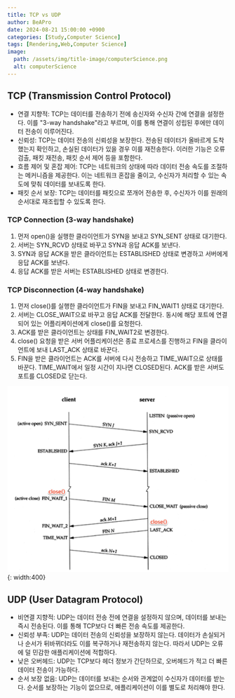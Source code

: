 ```yaml
---
title: TCP vs UDP
author: BeAPro
date: 2024-08-21 15:00:00 +0900
categories: [Study,Computer Science]
tags: [Rendering,Web,Computer Science]
image:
  path: /assets/img/title-image/computerScience.png
  alt: computerScience
---
```


## **TCP (Transmission Control Protocol)**

- 연결 지향적: TCP는 데이터를 전송하기 전에 송신자와 수신자 간에 연결을 설정한다. 이를 "3-way handshake"라고 부르며, 이를 통해 연결이 성립된 후에만 데이터 전송이 이루어진다.
- 신뢰성: TCP는 데이터 전송의 신뢰성을 보장한다. 전송된 데이터가 올바르게 도착했는지 확인하고, 손실된 데이터가 있을 경우 이를 재전송한다. 이러한 기능은 오류 검출, 패킷 재전송, 패킷 순서 제어 등을 포함한다.
- 흐름 제어 및 혼잡 제어: TCP는 네트워크의 상태에 따라 데이터 전송 속도를 조절하는 메커니즘을 제공한다. 이는 네트워크 혼잡을 줄이고, 수신자가 처리할 수 있는 속도에 맞춰 데이터를 보내도록 한다.
- 패킷 순서 보장: TCP는 데이터를 패킷으로 쪼개어 전송한 후, 수신자가 이를 원래의 순서대로 재조립할 수 있도록 한다.

### TCP Connection (3-way handshake)

1. 먼저 open()을 실행한 클라이언트가 SYN을 보내고 SYN_SENT 상태로 대기한다.
2. 서버는 SYN_RCVD 상태로 바꾸고 SYN과 응답 ACK를 보낸다.
3. SYN과 응답 ACK을 받은 클라이언트는 ESTABLISHED 상태로 변경하고 서버에게 응답 ACK를 보낸다.
4. 응답 ACK를 받은 서버는 ESTABLISHED 상태로 변경한다.

### TCP Disconnection (4-way handshake)

1. 먼저 close()를 실행한 클라이언트가 FIN을 보내고 FIN_WAIT1 상태로 대기한다.
2. 서버는 CLOSE_WAIT으로 바꾸고 응답 ACK를 전달한다. 동시에 해당 포트에 연결되어 있는 어플리케이션에게 close()를 요청한다.
3. ACK를 받은 클라이언트는 상태를 FIN_WAIT2로 변경한다.
4. close() 요청을 받은 서버 어플리케이션은 종료 프로세스를 진행하고 FIN을 클라이언트에 보내 LAST_ACK 상태로 바꾼다.
5. FIN을 받은 클라이언트는 ACK를 서버에 다시 전송하고 TIME_WAIT으로 상태를 바꾼다. TIME_WAIT에서 일정 시간이 지나면 CLOSED된다. ACK를 받은 서버도 포트를 CLOSED로 닫는다.

![Desktop](/assets/img/CS/2024-08-21-TCPUDP-01.png){: width:400}


## **UDP (User Datagram Protocol)**

- 비연결 지향적: UDP는 데이터 전송 전에 연결을 설정하지 않으며, 데이터를 보내는 즉시 전송된다. 이를 통해 TCP보다 더 빠른 전송 속도를 제공한다.
- 신뢰성 부족: UDP는 데이터 전송의 신뢰성을 보장하지 않는다. 데이터가 손실되거나 순서가 뒤바뀌더라도 이를 복구하거나 재전송하지 않는다. 따라서 UDP는 오류에 덜 민감한 애플리케이션에 적합하다.
- 낮은 오버헤드: UDP는 TCP보다 헤더 정보가 간단하므로, 오버헤드가 적고 더 빠른 데이터 전송이 가능하다.
- 순서 보장 없음: UDP는 데이터를 보내는 순서와 관계없이 수신자가 데이터를 받는다. 순서를 보장하는 기능이 없으므로, 애플리케이션이 이를 별도로 처리해야 한다.